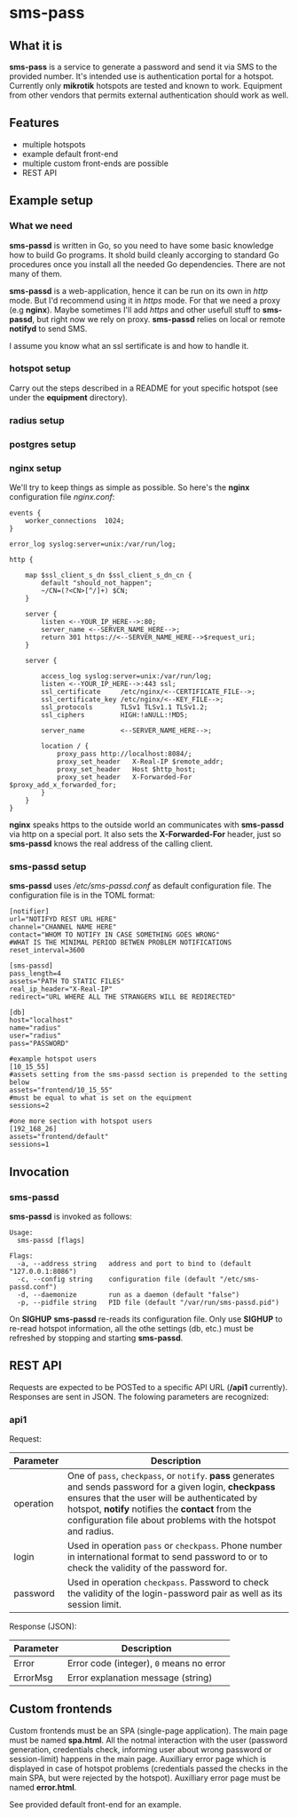 # sms-pass

## What it is

**sms-pass** is a service to generate a password and send it via SMS to the provided number. It's intended use is authentication portal for a hotspot. Currently only **mikrotik** hotspots are tested and known to work. Equipment from other vendors that permits external authentication should work as well.

## Features

- multiple hotspots
- example default front-end
- multiple custom front-ends are possible
- REST API

## Example setup

### What we need

**sms-passd** is written in Go, so you need to have some basic knowledge how to build Go programs. It shold build cleanly accorging to standard Go procedures once you install all the needed Go dependencies. There are not many of them.

**sms-passd** is a web-application, hence it can be run on its own in *http* mode. But I'd recommend using it in *https* mode. For that we need a proxy (e.g **nginx**). Maybe sometimes I'll add *https* and other usefull stuff to **sms-passd**, but right now we rely on proxy. **sms-passd** relies on local or remote **notifyd** to send SMS.

I assume you know what an ssl sertificate is and how to handle it.

### hotspot setup

Carry out the steps described in a README for yout specific hotspot (see under the **equipment** directory).

### radius setup

### postgres setup

### nginx setup

We'll try to keep things as simple as possible. So here's the **nginx** configuration file *nginx.conf*:
```
events {
    worker_connections  1024;
}

error_log syslog:server=unix:/var/run/log;

http {

    map $ssl_client_s_dn $ssl_client_s_dn_cn {
        default "should_not_happen";
        ~/CN=(?<CN>[^/]+) $CN;
    }

    server {
        listen <--YOUR_IP_HERE-->:80;
        server_name <--SERVER_NAME_HERE-->;
        return 301 https://<--SERVER_NAME_HERE-->$request_uri;
    }

    server {

        access_log syslog:server=unix:/var/run/log;
        listen <--YOUR_IP_HERE-->:443 ssl;
        ssl_certificate     /etc/nginx/<--CERTIFICATE_FILE-->;
        ssl_certificate_key /etc/nginx/<--KEY_FILE-->;
        ssl_protocols       TLSv1 TLSv1.1 TLSv1.2;
        ssl_ciphers         HIGH:!aNULL:!MD5;

        server_name         <--SERVER_NAME_HERE-->;

        location / {
            proxy_pass http://localhost:8084/;
            proxy_set_header   X-Real-IP $remote_addr;
            proxy_set_header   Host $http_host;
            proxy_set_header   X-Forwarded-For $proxy_add_x_forwarded_for;
        }
    }
}
```
**nginx** speaks https to the outside world an communicates with **sms-passd** via http on a special port.
It also sets the **X-Forwarded-For** header, just so **sms-passd** knows the real address of the calling client.


### sms-passd setup
**sms-passd** uses */etc/sms-passd.conf* as default configuration file. The configuration file is in the TOML format:
```
[notifier]
url="NOTIFYD REST URL HERE"
channel="CHANNEL NAME HERE"
contact="WHOM TO NOTIFY IN CASE SOMETHING GOES WRONG"
#WHAT IS THE MINIMAL PERIOD BETWEN PROBLEM NOTIFICATIONS
reset_interval=3600

[sms-passd]
pass_length=4
assets="PATH TO STATIC FILES"
real_ip_header="X-Real-IP"
redirect="URL WHERE ALL THE STRANGERS WILL BE REDIRECTED"

[db]
host="localhost"
name="radius"
user="radius"
pass="PASSWORD"

#example hotspot users
[10_15_55]
#assets setting from the sms-passd section is prepended to the setting below 
assets="frontend/10_15_55"
#must be equal to what is set on the equipment
sessions=2

#one more section with hotspot users
[192_168_26]
assets="frontend/default"
sessions=1
```


## Invocation

### sms-passd
**sms-passd** is invoked as follows:
```
Usage:
  sms-passd [flags]

Flags:
  -a, --address string   address and port to bind to (default "127.0.0.1:8086")
  -c, --config string    configuration file (default "/etc/sms-passd.conf")
  -d, --daemonize        run as a daemon (default "false")
  -p, --pidfile string   PID file (default "/var/run/sms-passd.pid")
```
On **SIGHUP** **sms-passd** re-reads its configuration file. Only use **SIGHUP** to re-read hotspot information, all the othe settings (db, etc.) must be refreshed by stopping and starting **sms-passd**.


## REST API
Requests are expected to be POSTed to a specific API URL (**/api1** currently). Responses are sent in JSON. The folowing parameters are recognized:

### api1
Request:

| Parameter      | Description |
| -------------- | ----------- |
| operation      | One of `pass`, `checkpass`, or `notify`. **pass** generates and sends password for a given login, **checkpass** ensures that the user will be authenticated by hotspot, **notify** notifies the **contact** from the configuration file about problems with the hotspot and radius.|
| login          | Used in operation `pass` or `checkpass`. Phone number in international format to send password to or to check the validity of the password for.|
| password     | Used in operation `checkpass`. Password to check the validity of the login-password pair as well as its session limit. |


Response (JSON):

| Parameter | Description |
| --------- | ----------- |
| Error     | Error code (integer), `0` means no error |
| ErrorMsg  | Error explanation message (string) |

## Custom frontends

Custom frontends must be an SPA (single-page application). The main page must be named **spa.html**. All the notmal interaction with the user (password generation, credentials check, informing user about wrong password or session-limit) happens in the main page. Auxilliary error page which is displayed in case of hotspot problems (credentials passed the checks in the main SPA, but were rejected by the hotspot). Auxilliary error page must be named **error.html**.

See provided default front-end for an example.
